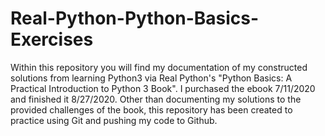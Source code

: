 # Real-Python-Python-Basics-Exercises
Within this repository you will find my documentation of my constructed solutions from learning Python3 via Real Python's "Python Basics: A Practical Introduction to Python 3 Book". I purchased the ebook 7/11/2020 and finished it 8/27/2020. Other than documenting my solutions to the provided challenges of the book, this repository has been created to practice using Git and pushing my code to Github.
